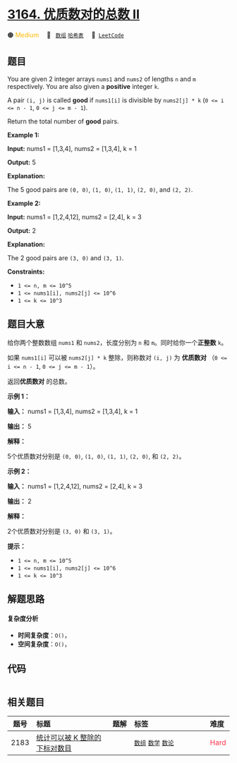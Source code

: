 # [3164. 优质数对的总数 II](https://leetcode.com/problems/find-the-number-of-good-pairs-ii)

🟠 <font color=#ffb800>Medium</font>&emsp; 🔖&ensp; [`数组`](/outline/tag/array.md) [`哈希表`](/outline/tag/hash-table.md)&emsp; 🔗&ensp;[`LeetCode`](https://leetcode.com/problems/find-the-number-of-good-pairs-ii)

## 题目

You are given 2 integer arrays `nums1` and `nums2` of lengths `n` and `m`
respectively. You are also given a **positive** integer `k`.

A pair `(i, j)` is called **good** if `nums1[i]` is divisible by `nums2[j] *
k` (`0 <= i <= n - 1`, `0 <= j <= m - 1`).

Return the total number of **good** pairs.



**Example 1:**

**Input:** nums1 = [1,3,4], nums2 = [1,3,4], k = 1

**Output:** 5

**Explanation:**

The 5 good pairs are `(0, 0)`, `(1, 0)`, `(1, 1)`, `(2, 0)`, and `(2, 2)`.

**Example 2:**

**Input:** nums1 = [1,2,4,12], nums2 = [2,4], k = 3

**Output:** 2

**Explanation:**

The 2 good pairs are `(3, 0)` and `(3, 1)`.



**Constraints:**

  * `1 <= n, m <= 10^5`
  * `1 <= nums1[i], nums2[j] <= 10^6`
  * `1 <= k <= 10^3`


## 题目大意

给你两个整数数组 `nums1` 和 `nums2`，长度分别为 `n` 和 `m`。同时给你一个**正整数** `k`。

如果 `nums1[i]` 可以被 `nums2[j] * k` 整除，则称数对 `(i, j)` 为 **优质数对** （`0 <= i <= n -
1`, `0 <= j <= m - 1`）。

返回**优质数对** 的总数。



**示例 1：**

**输入：** nums1 = [1,3,4], nums2 = [1,3,4], k = 1

**输出：** 5

**解释：**

5个优质数对分别是 `(0, 0)`, `(1, 0)`, `(1, 1)`, `(2, 0)`, 和 `(2, 2)`。

**示例 2：**

**输入：** nums1 = [1,2,4,12], nums2 = [2,4], k = 3

**输出：** 2

**解释：**

2个优质数对分别是 `(3, 0)` 和 `(3, 1)`。



**提示：**

  * `1 <= n, m <= 10^5`
  * `1 <= nums1[i], nums2[j] <= 10^6`
  * `1 <= k <= 10^3`


## 解题思路

#### 复杂度分析

- **时间复杂度**：`O()`，
- **空间复杂度**：`O()`，

## 代码

```javascript

```

## 相关题目

<!-- prettier-ignore -->
| 题号 | 标题 | 题解 | 标签 | 难度 |
| :------: | :------ | :------: | :------ | :------ |
| 2183 | [统计可以被 K 整除的下标对数目](https://leetcode.com/problems/count-array-pairs-divisible-by-k) |  |  [`数组`](/outline/tag/array.md) [`数学`](/outline/tag/math.md) [`数论`](/outline/tag/number-theory.md) | <font color=#ff334b>Hard</font> |

<style>
.blue {
    background-color: #096dd9;
    padding: 0.25rem 0.5rem;
    margin: 0;
    font-size: 0.85em;
    border-radius: 3px;
    color: white;
    font-weight: 500;
}
table th:first-of-type { width: 10%; }
table th:nth-of-type(2) { width: 35%; }
table th:nth-of-type(3) { width: 10%; }
table th:nth-of-type(4) { width: 35%; }
table th:nth-of-type(5) { width: 10%; }
</style>
